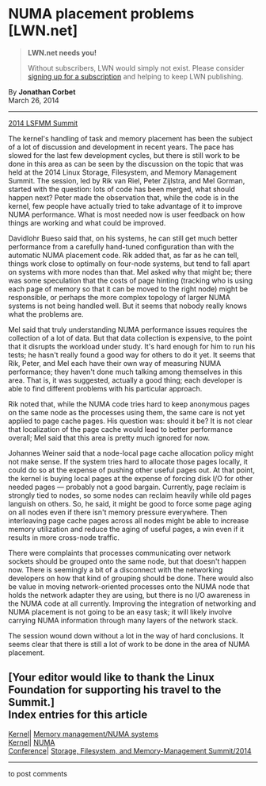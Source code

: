 # NUMA placement problems [LWN.net]

> **LWN.net needs you!**
> 
> Without subscribers, LWN would simply not exist. Please consider [signing up for a subscription](/Promo/nst-nag2/subscribe) and helping to keep LWN publishing. 

By **Jonathan Corbet**  
March 26, 2014 

* * *

[2014 LSFMM Summit](/Articles/LSFMM2014/)

The kernel's handling of task and memory placement has been the subject of a lot of discussion and development in recent years. The pace has slowed for the last few development cycles, but there is still work to be done in this area as can be seen by the discussion on the topic that was held at the 2014 Linux Storage, Filesystem, and Memory Management Summit. The session, led by Rik van Riel, Peter Zijlstra, and Mel Gorman, started with the question: lots of code has been merged, what should happen next? Peter made the observation that, while the code is in the kernel, few people have actually tried to take advantage of it to improve NUMA performance. What is most needed now is user feedback on how things are working and what could be improved. 

Davidlohr Bueso said that, on his systems, he can still get much better performance from a carefully hand-tuned configuration than with the automatic NUMA placement code. Rik added that, as far as he can tell, things work close to optimally on four-node systems, but tend to fall apart on systems with more nodes than that. Mel asked why that might be; there was some speculation that the costs of page hinting (tracking who is using each page of memory so that it can be moved to the right node) might be responsible, or perhaps the more complex topology of larger NUMA systems is not being handled well. But it seems that nobody really knows what the problems are. 

Mel said that truly understanding NUMA performance issues requires the collection of a lot of data. But that data collection is expensive, to the point that it disrupts the workload under study. It's hard enough for him to run his tests; he hasn't really found a good way for others to do it yet. It seems that Rik, Peter, and Mel each have their own way of measuring NUMA performance; they haven't done much talking among themselves in this area. That is, it was suggested, actually a good thing; each developer is able to find different problems with his particular approach. 

Rik noted that, while the NUMA code tries hard to keep anonymous pages on the same node as the processes using them, the same care is not yet applied to page cache pages. His question was: should it be? It is not clear that localization of the page cache would lead to better performance overall; Mel said that this area is pretty much ignored for now. 

Johannes Weiner said that a node-local page cache allocation policy might not make sense. If the system tries hard to allocate those pages locally, it could do so at the expense of pushing other useful pages out. At that point, the kernel is buying local pages at the expense of forcing disk I/O for other needed pages — probably not a good bargain. Currently, page reclaim is strongly tied to nodes, so some nodes can reclaim heavily while old pages languish on others. So, he said, it might be good to force some page aging on all nodes even if there isn't memory pressure everywhere. Then interleaving page cache pages across all nodes might be able to increase memory utilization and reduce the aging of useful pages, a win even if it results in more cross-node traffic. 

There were complaints that processes communicating over network sockets should be grouped onto the same node, but that doesn't happen now. There is seemingly a bit of a disconnect with the networking developers on how that kind of grouping should be done. There would also be value in moving network-oriented processes onto the NUMA node that holds the network adapter they are using, but there is no I/O awareness in the NUMA code at all currently. Improving the integration of networking and NUMA placement is not going to be an easy task; it will likely involve carrying NUMA information through many layers of the network stack. 

The session wound down without a lot in the way of hard conclusions. It seems clear that there is still a lot of work to be done in the area of NUMA placement. 

[Your editor would like to thank the Linux Foundation for supporting his travel to the Summit.]  
Index entries for this article  
---  
[Kernel](/Kernel/Index)| [Memory management/NUMA systems](/Kernel/Index#Memory_management-NUMA_systems)  
[Kernel](/Kernel/Index)| [NUMA](/Kernel/Index#NUMA)  
[Conference](/Archives/ConferenceIndex/)| [Storage, Filesystem, and Memory-Management Summit/2014](/Archives/ConferenceIndex/#Storage_Filesystem_and_Memory-Management_Summit-2014)  
  


* * *

to post comments 
